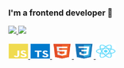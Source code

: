 ### I'm a frontend developer 👾

<div>
<a href="https://github.com/jose-guilherme93">
    <img display="flex" justify-content="center" align-items="center"  width=48% src="https://github-readme-stats.vercel.app/api?username=jose-guilherme93&show_icons=true&theme=dark&include_all_commits=true&count_private=true"/>
  <img display="flex" justify-content="center" align-items="center"  width=40% src="https://github-readme-stats.vercel.app/api/top-langs/?username=jose-guilherme93&layout=compact&langs_count=7&theme=dark"/>
</div>
<div style="display: inline_block"><br>

<div display="block" width=100% justify-content="flex-end" align-items="center">
    <img align-items="center" display=flex alt="js" height="30" width="40rem" src="https://raw.githubusercontent.com/devicons/devicon/master/icons/javascript/javascript-plain.svg">
    <img align-items="center" alt="typescript" height="30" width="40" src="https://raw.githubusercontent.com/devicons/devicon/master/icons/typescript/typescript-plain.svg">
    <img align-items="center" alt="HTML" height="30" width="40" src="https://raw.githubusercontent.com/devicons/devicon/master/icons/html5/html5-original.svg">
    <img align-items="center" alt="CSS" height="30" width="40" src="https://raw.githubusercontent.com/devicons/devicon/master/icons/css3/css3-original.svg">
    <img align-items="center" alt="reactjs" height="30" width="40" src="https://raw.githubusercontent.com/devicons/devicon/master/icons/react/react-original.svg">              
</div>
